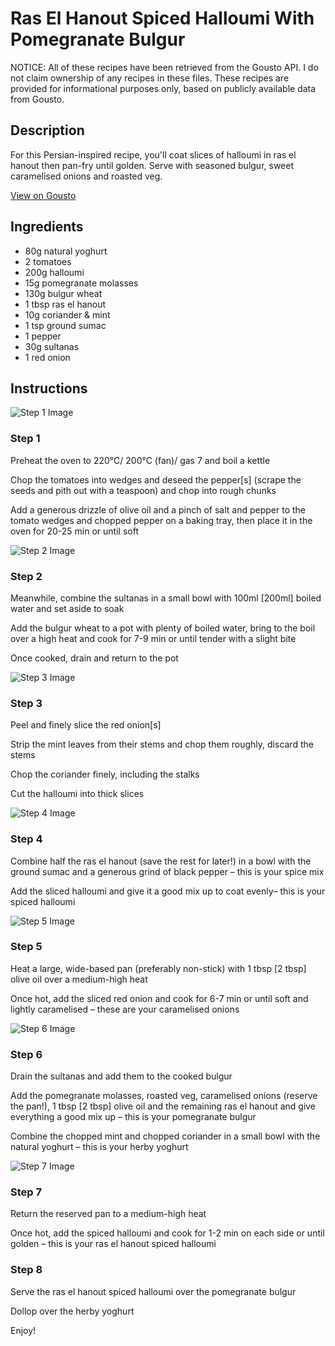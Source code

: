 # Ras El Hanout Spiced Halloumi With Pomegranate Bulgur

NOTICE: All of these recipes have been retrieved from the Gousto API. I do not claim ownership of any recipes in these files. These recipes are provided for informational purposes only, based on publicly available data from Gousto.

## Description

For this Persian-inspired recipe, you'll coat slices of halloumi in ras el hanout then pan-fry until golden. Serve with seasoned bulgur, sweet caramelised onions and roasted veg. 

[View on Gousto](https://www.gousto.co.uk/recipes/cookbook/sticky-pomegranate-persian-halloumi)

## Ingredients

- 80g natural yoghurt
- 2 tomatoes
- 200g halloumi
- 15g pomegranate molasses
- 130g bulgur wheat
- 1 tbsp ras el hanout
- 10g coriander & mint 
- 1 tsp ground sumac
- 1 pepper
- 30g sultanas 
- 1 red onion

## Instructions

![Step 1 Image](https://production-media.gousto.co.uk/cms/recipe-step-image/25_step-1-x200.jpg)

### Step 1

Preheat the oven to 220°C/ 200°C (fan)/ gas 7 and boil a kettle

Chop the tomatoes into wedges and deseed the pepper<span class="text-danger">[s]</span> (scrape the seeds and pith out with a teaspoon) and chop into rough chunks

Add a generous drizzle of olive oil and a pinch of salt and pepper to the tomato wedges and chopped pepper on a baking tray, then place it in the oven for 20-25 min or until soft

![Step 2 Image](https://production-media.gousto.co.uk/cms/recipe-step-image/25_step-2-x200.jpg)

### Step 2

Meanwhile, combine the sultanas in a small bowl with 100ml <span class="text-danger">[200ml] </span>boiled water and set aside to soak

Add the bulgur wheat to a pot with plenty of boiled water, bring to the boil over a high heat and cook for 7-9 min or until tender with a slight bite

Once cooked, drain and return to the pot

![Step 3 Image](https://production-media.gousto.co.uk/cms/recipe-step-image/25_step-3-x200.jpg)

### Step 3

Peel and finely slice the red onion<span class="text-danger">[s]</span>

Strip the mint leaves from their stems and chop them roughly, discard the stems

Chop the coriander finely, including the stalks

Cut the halloumi into thick slices

![Step 4 Image](https://production-media.gousto.co.uk/cms/recipe-step-image/25_step-4-x200.jpg)

### Step 4

Combine half the ras el hanout (save the rest for later!) in a bowl with the ground sumac and a generous grind of black pepper – this is your spice mix

Add the sliced halloumi and give it a good mix up to coat evenly– this is your spiced halloumi

![Step 5 Image](https://production-media.gousto.co.uk/cms/recipe-step-image/25_step-5-x200.jpg)

### Step 5

Heat a large, wide-based pan (preferably non-stick) with 1 tbsp <span class="text-danger">[2 tbsp] </span>olive oil over a medium-high heat

Once hot, add the sliced red onion and cook for 6-7 min or until soft and lightly caramelised – these are your caramelised onions

![Step 6 Image](https://production-media.gousto.co.uk/cms/recipe-step-image/25_step-6-x200.jpg)

### Step 6

Drain the sultanas and add them to the cooked bulgur

Add the pomegranate molasses, roasted veg, caramelised onions (reserve the pan!), 1 tbsp <span class="text-danger">[2 tbsp]</span> olive oil and the remaining ras el hanout and give everything a good mix up – this is your pomegranate bulgur

Combine the chopped mint and chopped coriander in a small bowl with the natural yoghurt – this is your herby yoghurt

![Step 7 Image](https://production-media.gousto.co.uk/cms/recipe-step-image/25_step-7-x200.jpg)

### Step 7

Return the reserved pan to a medium-high heat

Once hot, add the spiced halloumi and cook for 1-2 min on each side or until golden – this is your ras el hanout spiced halloumi

### Step 8

Serve the ras el hanout spiced halloumi over the pomegranate bulgur

Dollop over the herby yoghurt

Enjoy!

